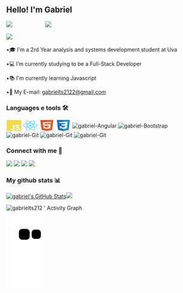 ## Hello! I'm Gabriel
 <img src="https://img.icons8.com/officel/80/000000/globe--v2.png"/> 
  
   <img src="https://raw.githubusercontent.com/MicaelliMedeiros/micaellimedeiros/master/image/computer-illustration.png" min-width="400px" max-width="400px" width="400px" align="right">
   
  ![](https://komarev.com/ghpvc/?username=gabrielts212)
  
  •🎓  I'm a 2rd Year  analysis and systems development student at Uva
  
  •💻 I’m currently studying to be a Full-Stack Developer
  
  •📚 I'm currently learning Javascript
  
  •📧 My E-mail: gabrielts2122@gmail.com
 
  <h3>Languages e tools 🛠</h3>
 <div style="display: inline_block">
  <img align="center" alt="gabriel-Js" height="30" width="40" src="https://raw.githubusercontent.com/devicons/devicon/master/icons/javascript/javascript-plain.svg">
  <img align="center" alt="gabriel-React" height="30" width="40" src="https://raw.githubusercontent.com/devicons/devicon/master/icons/react/react-original.svg">
  <img align="center" alt="gabriel-HTML" height="30" width="40" src="https://raw.githubusercontent.com/devicons/devicon/master/icons/html5/html5-original.svg">
  <img align="center" alt="gabriel-CSS" height="30" width="40" src="https://raw.githubusercontent.com/devicons/devicon/master/icons/css3/css3-original.svg">
  <img align="center" alt="gabriel-Angular" height="30" width="40" src="https://cdn.jsdelivr.net/gh/devicons/devicon/icons/angularjs/angularjs-plain.svg">
  <img align="center" alt="gabriel-Bootstrap" height="30" width="40" src="https://cdn.jsdelivr.net/gh/devicons/devicon/icons/bootstrap/bootstrap-original.svg">
  <img align="center" alt="gabriel-Git" height="30" width="40" src="https://cdn.jsdelivr.net/gh/devicons/devicon/icons/git/git-original.svg">
  <img align="center" alt="gabriel-Git" height="30" width="40"src="https://cdn.jsdelivr.net/gh/devicons/devicon/icons/nodejs/nodejs-original.svg">
  <img align="center" alt="gabriel-Git" height="30" width="40" src="https://cdn.jsdelivr.net/gh/devicons/devicon/icons/vscode/vscode-original.svg">
   </div>
 <div><h3>Connect with me 💬</h3>
 <a href="https://instagram.com" target="_blank"><img src="https://img.shields.io/badge/-Instagram-%23E4405F?style=for-the-badge&logo=instagram&logoColor=white" target="_blank"></a> <a href="colocar o link do discord aqui" target="_blank"><img src="https://img.shields.io/badge/Discord-7289DA?style=for-the-badge&logo=discord&logoColor=white" target="_blank"></a> <a href = "mailto:gabrielts2122@gmail.com"><img src="https://img.shields.io/badge/-Gmail-%23333?style=for-the-badge&logo=gmail&logoColor=white" target="_blank"></a> <a href="https://www.linkedin.com/in/gabriel-nascimento-pereira/" target="_blank"><img src="https://img.shields.io/badge/-LinkedIn-%230077B5?style=for-the-badge&logo=linkedin&logoColor=white" target="_blank"></a>  
<div>
 <h3>My github stats 📊</h3>
 <p align="left">
   <a href="https://github.com/gabrielts212">
   <p align="left">
 <a href="https://github.com/gabrielts212"><img  alt="gabriel's GitHub Stats" <img width="47.5%" src="https://awesome-github-stats.azurewebsites.net/user-stats/gabrielts212?cardType=github&theme=nord" /></a><img width="52.5%" src="https://github-readme-stats.vercel.app/api/top-langs/?username=gabrielts212&layout=compact&langs_count=7&theme=nord"/> </p>
  
![gabrielts212 ' Activity Graph](https://activity-graph.herokuapp.com/graph?username=gabrielts212&custom_title=gabrielts212%20Contribution%20Graph&theme=dracula&bg_color=373b44&hide_border=true&line=bfcff7&point=181619)
</div>
 
  ![Snake animation](https://github.com/gabrielts212/gabrielts212/blob/output/github-contribution-grid-snake.svg)
 </div>
